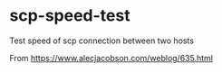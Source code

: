 # scp-speed-test
Test speed of scp connection between two hosts

From https://www.alecjacobson.com/weblog/635.html